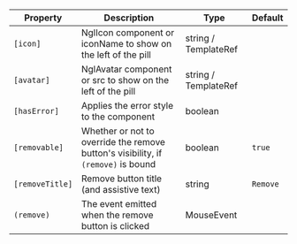 # <ngl-pill>

| Property | Description | Type | Default |
| -------- | ----------- | ---- | ------- |
| `[icon]` | NglIcon component or iconName to show on the left of the pill | string / TemplateRef | |
| `[avatar]` | NglAvatar component or src to show on the left of the pill | string / TemplateRef | |
| `[hasError]` | Applies the error style to the component | boolean | |
| `[removable]` | Whether or not to override the remove button's visibility, if `(remove)` is bound | boolean | `true` |
| `[removeTitle]` | Remove button title (and assistive text) | string | `Remove` |
| `(remove)` | The event emitted when the remove button is clicked | MouseEvent | |
